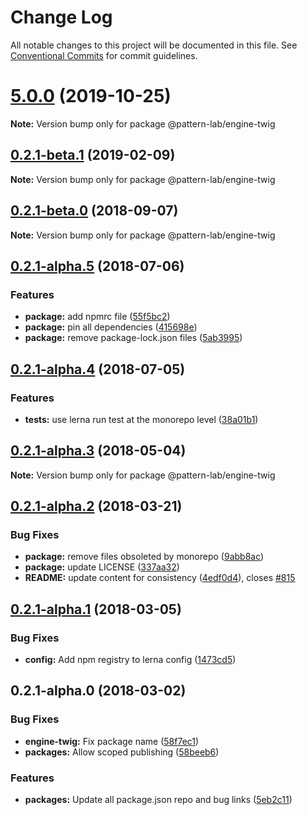 # Change Log

All notable changes to this project will be documented in this file.
See [Conventional Commits](https://conventionalcommits.org) for commit guidelines.

# [5.0.0](https://github.com/pattern-lab/patternlab-node/tree/master/packages/engine-twig/compare/v3.0.0-beta.3...v5.0.0) (2019-10-25)

**Note:** Version bump only for package @pattern-lab/engine-twig






## [0.2.1-beta.1](https://github.com/pattern-lab/patternlab-node/tree/master/packages/engine-twig/compare/@pattern-lab/engine-twig@0.2.1-beta.0...@pattern-lab/engine-twig@0.2.1-beta.1) (2019-02-09)

**Note:** Version bump only for package @pattern-lab/engine-twig





<a name="0.2.1-beta.0"></a>
## [0.2.1-beta.0](https://github.com/pattern-lab/patternlab-node/tree/master/packages/engine-twig/compare/@pattern-lab/engine-twig@0.2.1-alpha.5...@pattern-lab/engine-twig@0.2.1-beta.0) (2018-09-07)

**Note:** Version bump only for package @pattern-lab/engine-twig





<a name="0.2.1-alpha.5"></a>

## [0.2.1-alpha.5](https://github.com/pattern-lab/patternlab-node/tree/master/packages/engine-twig/compare/@pattern-lab/engine-twig@0.2.1-alpha.4...@pattern-lab/engine-twig@0.2.1-alpha.5) (2018-07-06)

### Features

* **package:** add npmrc file ([55f5bc2](https://github.com/pattern-lab/patternlab-node/tree/master/packages/engine-twig/commit/55f5bc2))
* **package:** pin all dependencies ([415698e](https://github.com/pattern-lab/patternlab-node/tree/master/packages/engine-twig/commit/415698e))
* **package:** remove package-lock.json files ([5ab3995](https://github.com/pattern-lab/patternlab-node/tree/master/packages/engine-twig/commit/5ab3995))

<a name="0.2.1-alpha.4"></a>

## [0.2.1-alpha.4](https://github.com/pattern-lab/patternlab-node/tree/master/packages/engine-twig/compare/@pattern-lab/engine-twig@0.2.1-alpha.3...@pattern-lab/engine-twig@0.2.1-alpha.4) (2018-07-05)

### Features

* **tests:** use lerna run test at the monorepo level ([38a01b1](https://github.com/pattern-lab/patternlab-node/tree/master/packages/engine-twig/commit/38a01b1))

<a name="0.2.1-alpha.3"></a>

## [0.2.1-alpha.3](https://github.com/pattern-lab/patternlab-node/tree/master/packages/engine-twig/compare/@pattern-lab/engine-twig@0.2.1-alpha.2...@pattern-lab/engine-twig@0.2.1-alpha.3) (2018-05-04)

**Note:** Version bump only for package @pattern-lab/engine-twig

<a name="0.2.1-alpha.2"></a>

## [0.2.1-alpha.2](https://github.com/pattern-lab/patternlab-node/tree/master/packages/engine-twig/compare/@pattern-lab/engine-twig@0.2.1-alpha.1...@pattern-lab/engine-twig@0.2.1-alpha.2) (2018-03-21)

### Bug Fixes

* **package:** remove files obsoleted by monorepo ([9abb8ac](https://github.com/pattern-lab/patternlab-node/tree/master/packages/engine-twig/commit/9abb8ac))
* **package:** update LICENSE ([337aa32](https://github.com/pattern-lab/patternlab-node/tree/master/packages/engine-twig/commit/337aa32))
* **README:** update content for consistency ([4edf0d4](https://github.com/pattern-lab/patternlab-node/tree/master/packages/engine-twig/commit/4edf0d4)), closes [#815](https://github.com/pattern-lab/patternlab-node/tree/master/packages/engine-twig/issues/815)

<a name="0.2.1-alpha.1"></a>

## [0.2.1-alpha.1](https://github.com/pattern-lab/patternlab-node/tree/master/packages/engine-twig/compare/@pattern-lab/engine-twig@0.2.1-alpha.0...@pattern-lab/engine-twig@0.2.1-alpha.1) (2018-03-05)

### Bug Fixes

* **config:** Add npm registry to lerna config ([1473cd5](https://github.com/pattern-lab/patternlab-node/tree/master/packages/engine-twig/commit/1473cd5))

<a name="0.2.1-alpha.0"></a>

## 0.2.1-alpha.0 (2018-03-02)

### Bug Fixes

* **engine-twig:** Fix package name ([58f7ec1](https://github.com/pattern-lab/patternlab-node/tree/master/packages/engine-twig/commit/58f7ec1))
* **packages:** Allow scoped publishing ([58beeb6](https://github.com/pattern-lab/patternlab-node/tree/master/packages/engine-twig/commit/58beeb6))

### Features

* **packages:** Update all package.json repo and bug links ([5eb2c11](https://github.com/pattern-lab/patternlab-node/tree/master/packages/engine-twig/commit/5eb2c11))
